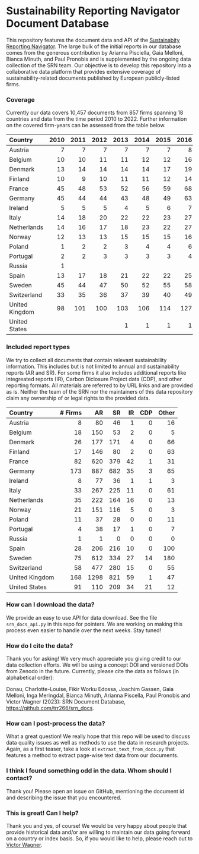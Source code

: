 # Sustainability Reporting Navigator Document Database


This repository features the document data and API of the [Sustainabity
Reporting Navigator](https://www.sustainabilityreportingnavigator.com).
The large bulk of the initial reports in our database comes from the
generous contribution by Arianna Pisciella, Gaia Melloni, Bianca Minuth,
and Paul Pronobis and is supplemented by the ongoing data collection of
the SRN team. Our objective is to develop this repository into a
collaborative data platform that provides extensive coverage of
sustainability-related documents published by European publicly-listed
firms.

### Coverage

Currently our data covers 10,457 documents from 857 firms spanning 18
countries and data from the time period 2010 to 2022. Further
information on the covered firm-years can be assessed from the table
below.

<table style="width:100%;">
<colgroup>
<col style="width: 13%" />
<col style="width: 6%" />
<col style="width: 6%" />
<col style="width: 6%" />
<col style="width: 6%" />
<col style="width: 6%" />
<col style="width: 6%" />
<col style="width: 6%" />
<col style="width: 6%" />
<col style="width: 6%" />
<col style="width: 6%" />
<col style="width: 6%" />
<col style="width: 6%" />
<col style="width: 6%" />
</colgroup>
<thead>
<tr class="header">
<th style="text-align: left;">Country</th>
<th style="text-align: right;">2010</th>
<th style="text-align: right;">2011</th>
<th style="text-align: right;">2012</th>
<th style="text-align: right;">2013</th>
<th style="text-align: right;">2014</th>
<th style="text-align: right;">2015</th>
<th style="text-align: right;">2016</th>
<th style="text-align: right;">2017</th>
<th style="text-align: right;">2018</th>
<th style="text-align: right;">2019</th>
<th style="text-align: right;">2020</th>
<th style="text-align: right;">2021</th>
<th style="text-align: right;">2022</th>
</tr>
</thead>
<tbody>
<tr class="odd">
<td style="text-align: left;">Austria</td>
<td style="text-align: right;">7</td>
<td style="text-align: right;">7</td>
<td style="text-align: right;">7</td>
<td style="text-align: right;">7</td>
<td style="text-align: right;">7</td>
<td style="text-align: right;">7</td>
<td style="text-align: right;">8</td>
<td style="text-align: right;">8</td>
<td style="text-align: right;">8</td>
<td style="text-align: right;">8</td>
<td style="text-align: right;">8</td>
<td style="text-align: right;">2</td>
<td style="text-align: right;">7</td>
</tr>
<tr class="even">
<td style="text-align: left;">Belgium</td>
<td style="text-align: right;">10</td>
<td style="text-align: right;">10</td>
<td style="text-align: right;">11</td>
<td style="text-align: right;">11</td>
<td style="text-align: right;">12</td>
<td style="text-align: right;">12</td>
<td style="text-align: right;">16</td>
<td style="text-align: right;">14</td>
<td style="text-align: right;">15</td>
<td style="text-align: right;">16</td>
<td style="text-align: right;">14</td>
<td style="text-align: right;">5</td>
<td style="text-align: right;">16</td>
</tr>
<tr class="odd">
<td style="text-align: left;">Denmark</td>
<td style="text-align: right;">13</td>
<td style="text-align: right;">14</td>
<td style="text-align: right;">14</td>
<td style="text-align: right;">14</td>
<td style="text-align: right;">14</td>
<td style="text-align: right;">17</td>
<td style="text-align: right;">19</td>
<td style="text-align: right;">19</td>
<td style="text-align: right;">20</td>
<td style="text-align: right;">20</td>
<td style="text-align: right;">20</td>
<td style="text-align: right;">8</td>
<td style="text-align: right;">26</td>
</tr>
<tr class="even">
<td style="text-align: left;">Finland</td>
<td style="text-align: right;">10</td>
<td style="text-align: right;">9</td>
<td style="text-align: right;">10</td>
<td style="text-align: right;">11</td>
<td style="text-align: right;">11</td>
<td style="text-align: right;">12</td>
<td style="text-align: right;">14</td>
<td style="text-align: right;">15</td>
<td style="text-align: right;">15</td>
<td style="text-align: right;">15</td>
<td style="text-align: right;">16</td>
<td style="text-align: right;">5</td>
<td style="text-align: right;">15</td>
</tr>
<tr class="odd">
<td style="text-align: left;">France</td>
<td style="text-align: right;">45</td>
<td style="text-align: right;">48</td>
<td style="text-align: right;">53</td>
<td style="text-align: right;">52</td>
<td style="text-align: right;">56</td>
<td style="text-align: right;">59</td>
<td style="text-align: right;">68</td>
<td style="text-align: right;">68</td>
<td style="text-align: right;">70</td>
<td style="text-align: right;">73</td>
<td style="text-align: right;">72</td>
<td style="text-align: right;">47</td>
<td style="text-align: right;">80</td>
</tr>
<tr class="even">
<td style="text-align: left;">Germany</td>
<td style="text-align: right;">45</td>
<td style="text-align: right;">44</td>
<td style="text-align: right;">44</td>
<td style="text-align: right;">43</td>
<td style="text-align: right;">48</td>
<td style="text-align: right;">49</td>
<td style="text-align: right;">63</td>
<td style="text-align: right;">65</td>
<td style="text-align: right;">68</td>
<td style="text-align: right;">68</td>
<td style="text-align: right;">85</td>
<td style="text-align: right;">166</td>
<td style="text-align: right;">173</td>
</tr>
<tr class="odd">
<td style="text-align: left;">Ireland</td>
<td style="text-align: right;">5</td>
<td style="text-align: right;">5</td>
<td style="text-align: right;">5</td>
<td style="text-align: right;">4</td>
<td style="text-align: right;">5</td>
<td style="text-align: right;">6</td>
<td style="text-align: right;">7</td>
<td style="text-align: right;">7</td>
<td style="text-align: right;">7</td>
<td style="text-align: right;">7</td>
<td style="text-align: right;">7</td>
<td style="text-align: right;">5</td>
<td style="text-align: right;">8</td>
</tr>
<tr class="even">
<td style="text-align: left;">Italy</td>
<td style="text-align: right;">14</td>
<td style="text-align: right;">18</td>
<td style="text-align: right;">20</td>
<td style="text-align: right;">22</td>
<td style="text-align: right;">22</td>
<td style="text-align: right;">23</td>
<td style="text-align: right;">27</td>
<td style="text-align: right;">27</td>
<td style="text-align: right;">27</td>
<td style="text-align: right;">27</td>
<td style="text-align: right;">29</td>
<td style="text-align: right;">22</td>
<td style="text-align: right;">32</td>
</tr>
<tr class="odd">
<td style="text-align: left;">Netherlands</td>
<td style="text-align: right;">14</td>
<td style="text-align: right;">16</td>
<td style="text-align: right;">17</td>
<td style="text-align: right;">18</td>
<td style="text-align: right;">23</td>
<td style="text-align: right;">22</td>
<td style="text-align: right;">27</td>
<td style="text-align: right;">26</td>
<td style="text-align: right;">28</td>
<td style="text-align: right;">30</td>
<td style="text-align: right;">32</td>
<td style="text-align: right;">22</td>
<td style="text-align: right;">33</td>
</tr>
<tr class="even">
<td style="text-align: left;">Norway</td>
<td style="text-align: right;">12</td>
<td style="text-align: right;">13</td>
<td style="text-align: right;">13</td>
<td style="text-align: right;">15</td>
<td style="text-align: right;">15</td>
<td style="text-align: right;">15</td>
<td style="text-align: right;">16</td>
<td style="text-align: right;">16</td>
<td style="text-align: right;">16</td>
<td style="text-align: right;">17</td>
<td style="text-align: right;">18</td>
<td style="text-align: right;">9</td>
<td style="text-align: right;">19</td>
</tr>
<tr class="odd">
<td style="text-align: left;">Poland</td>
<td style="text-align: right;">1</td>
<td style="text-align: right;">2</td>
<td style="text-align: right;">2</td>
<td style="text-align: right;">3</td>
<td style="text-align: right;">4</td>
<td style="text-align: right;">4</td>
<td style="text-align: right;">6</td>
<td style="text-align: right;">6</td>
<td style="text-align: right;">6</td>
<td style="text-align: right;">6</td>
<td style="text-align: right;">8</td>
<td style="text-align: right;">2</td>
<td style="text-align: right;">10</td>
</tr>
<tr class="even">
<td style="text-align: left;">Portugal</td>
<td style="text-align: right;">2</td>
<td style="text-align: right;">2</td>
<td style="text-align: right;">3</td>
<td style="text-align: right;">3</td>
<td style="text-align: right;">3</td>
<td style="text-align: right;">3</td>
<td style="text-align: right;">4</td>
<td style="text-align: right;">4</td>
<td style="text-align: right;">4</td>
<td style="text-align: right;">4</td>
<td style="text-align: right;">4</td>
<td style="text-align: right;">1</td>
<td style="text-align: right;">4</td>
</tr>
<tr class="odd">
<td style="text-align: left;">Russia</td>
<td style="text-align: right;">1</td>
<td style="text-align: right;"></td>
<td style="text-align: right;"></td>
<td style="text-align: right;"></td>
<td style="text-align: right;"></td>
<td style="text-align: right;"></td>
<td style="text-align: right;"></td>
<td style="text-align: right;"></td>
<td style="text-align: right;"></td>
<td style="text-align: right;"></td>
<td style="text-align: right;"></td>
<td style="text-align: right;"></td>
<td style="text-align: right;"></td>
</tr>
<tr class="even">
<td style="text-align: left;">Spain</td>
<td style="text-align: right;">13</td>
<td style="text-align: right;">17</td>
<td style="text-align: right;">18</td>
<td style="text-align: right;">21</td>
<td style="text-align: right;">22</td>
<td style="text-align: right;">22</td>
<td style="text-align: right;">25</td>
<td style="text-align: right;">25</td>
<td style="text-align: right;">25</td>
<td style="text-align: right;">25</td>
<td style="text-align: right;">24</td>
<td style="text-align: right;">17</td>
<td style="text-align: right;">27</td>
</tr>
<tr class="odd">
<td style="text-align: left;">Sweden</td>
<td style="text-align: right;">45</td>
<td style="text-align: right;">44</td>
<td style="text-align: right;">47</td>
<td style="text-align: right;">50</td>
<td style="text-align: right;">52</td>
<td style="text-align: right;">55</td>
<td style="text-align: right;">58</td>
<td style="text-align: right;">62</td>
<td style="text-align: right;">62</td>
<td style="text-align: right;">62</td>
<td style="text-align: right;">63</td>
<td style="text-align: right;">31</td>
<td style="text-align: right;">71</td>
</tr>
<tr class="even">
<td style="text-align: left;">Switzerland</td>
<td style="text-align: right;">33</td>
<td style="text-align: right;">35</td>
<td style="text-align: right;">36</td>
<td style="text-align: right;">37</td>
<td style="text-align: right;">39</td>
<td style="text-align: right;">40</td>
<td style="text-align: right;">49</td>
<td style="text-align: right;">50</td>
<td style="text-align: right;">50</td>
<td style="text-align: right;">52</td>
<td style="text-align: right;">51</td>
<td style="text-align: right;">21</td>
<td style="text-align: right;">54</td>
</tr>
<tr class="odd">
<td style="text-align: left;">United Kingdom</td>
<td style="text-align: right;">98</td>
<td style="text-align: right;">101</td>
<td style="text-align: right;">100</td>
<td style="text-align: right;">103</td>
<td style="text-align: right;">106</td>
<td style="text-align: right;">114</td>
<td style="text-align: right;">127</td>
<td style="text-align: right;">128</td>
<td style="text-align: right;">134</td>
<td style="text-align: right;">136</td>
<td style="text-align: right;">140</td>
<td style="text-align: right;">56</td>
<td style="text-align: right;">156</td>
</tr>
<tr class="even">
<td style="text-align: left;">United States</td>
<td style="text-align: right;"></td>
<td style="text-align: right;"></td>
<td style="text-align: right;"></td>
<td style="text-align: right;">1</td>
<td style="text-align: right;">1</td>
<td style="text-align: right;">1</td>
<td style="text-align: right;">1</td>
<td style="text-align: right;">1</td>
<td style="text-align: right;">1</td>
<td style="text-align: right;">1</td>
<td style="text-align: right;">41</td>
<td style="text-align: right;">52</td>
<td style="text-align: right;">87</td>
</tr>
</tbody>
</table>

### Included report types

We try to collect all documents that contain relevant sustainability
information. This includes but is not limited to annual and
sustainability reports (AR and SR). For some firms it also includes
additional reports like integreated reports (IR), Carbon Diclosure
Project data (CDP), and other reporting formats. All materials are
referred to by URL links and are provided as is. Neither the team of the
SRN nor the maintainers of this data repository claim any ownership of
or legal rights to the provided data.

<table>
<thead>
<tr class="header">
<th style="text-align: left;">Country</th>
<th style="text-align: right;"># Firms</th>
<th style="text-align: right;">AR</th>
<th style="text-align: right;">SR</th>
<th style="text-align: right;">IR</th>
<th style="text-align: right;">CDP</th>
<th style="text-align: right;">Other</th>
</tr>
</thead>
<tbody>
<tr class="odd">
<td style="text-align: left;">Austria</td>
<td style="text-align: right;">8</td>
<td style="text-align: right;">80</td>
<td style="text-align: right;">46</td>
<td style="text-align: right;">1</td>
<td style="text-align: right;">0</td>
<td style="text-align: right;">16</td>
</tr>
<tr class="even">
<td style="text-align: left;">Belgium</td>
<td style="text-align: right;">18</td>
<td style="text-align: right;">150</td>
<td style="text-align: right;">53</td>
<td style="text-align: right;">2</td>
<td style="text-align: right;">0</td>
<td style="text-align: right;">5</td>
</tr>
<tr class="odd">
<td style="text-align: left;">Denmark</td>
<td style="text-align: right;">26</td>
<td style="text-align: right;">177</td>
<td style="text-align: right;">171</td>
<td style="text-align: right;">4</td>
<td style="text-align: right;">0</td>
<td style="text-align: right;">66</td>
</tr>
<tr class="even">
<td style="text-align: left;">Finland</td>
<td style="text-align: right;">17</td>
<td style="text-align: right;">146</td>
<td style="text-align: right;">80</td>
<td style="text-align: right;">2</td>
<td style="text-align: right;">0</td>
<td style="text-align: right;">63</td>
</tr>
<tr class="odd">
<td style="text-align: left;">France</td>
<td style="text-align: right;">82</td>
<td style="text-align: right;">620</td>
<td style="text-align: right;">379</td>
<td style="text-align: right;">42</td>
<td style="text-align: right;">1</td>
<td style="text-align: right;">31</td>
</tr>
<tr class="even">
<td style="text-align: left;">Germany</td>
<td style="text-align: right;">173</td>
<td style="text-align: right;">887</td>
<td style="text-align: right;">682</td>
<td style="text-align: right;">35</td>
<td style="text-align: right;">3</td>
<td style="text-align: right;">65</td>
</tr>
<tr class="odd">
<td style="text-align: left;">Ireland</td>
<td style="text-align: right;">8</td>
<td style="text-align: right;">77</td>
<td style="text-align: right;">36</td>
<td style="text-align: right;">1</td>
<td style="text-align: right;">1</td>
<td style="text-align: right;">3</td>
</tr>
<tr class="even">
<td style="text-align: left;">Italy</td>
<td style="text-align: right;">33</td>
<td style="text-align: right;">267</td>
<td style="text-align: right;">225</td>
<td style="text-align: right;">11</td>
<td style="text-align: right;">0</td>
<td style="text-align: right;">61</td>
</tr>
<tr class="odd">
<td style="text-align: left;">Netherlands</td>
<td style="text-align: right;">35</td>
<td style="text-align: right;">222</td>
<td style="text-align: right;">164</td>
<td style="text-align: right;">16</td>
<td style="text-align: right;">0</td>
<td style="text-align: right;">13</td>
</tr>
<tr class="even">
<td style="text-align: left;">Norway</td>
<td style="text-align: right;">21</td>
<td style="text-align: right;">151</td>
<td style="text-align: right;">116</td>
<td style="text-align: right;">5</td>
<td style="text-align: right;">0</td>
<td style="text-align: right;">3</td>
</tr>
<tr class="odd">
<td style="text-align: left;">Poland</td>
<td style="text-align: right;">11</td>
<td style="text-align: right;">37</td>
<td style="text-align: right;">28</td>
<td style="text-align: right;">0</td>
<td style="text-align: right;">0</td>
<td style="text-align: right;">11</td>
</tr>
<tr class="even">
<td style="text-align: left;">Portugal</td>
<td style="text-align: right;">4</td>
<td style="text-align: right;">38</td>
<td style="text-align: right;">17</td>
<td style="text-align: right;">1</td>
<td style="text-align: right;">0</td>
<td style="text-align: right;">7</td>
</tr>
<tr class="odd">
<td style="text-align: left;">Russia</td>
<td style="text-align: right;">1</td>
<td style="text-align: right;">1</td>
<td style="text-align: right;">0</td>
<td style="text-align: right;">0</td>
<td style="text-align: right;">0</td>
<td style="text-align: right;">0</td>
</tr>
<tr class="even">
<td style="text-align: left;">Spain</td>
<td style="text-align: right;">28</td>
<td style="text-align: right;">206</td>
<td style="text-align: right;">216</td>
<td style="text-align: right;">10</td>
<td style="text-align: right;">0</td>
<td style="text-align: right;">100</td>
</tr>
<tr class="odd">
<td style="text-align: left;">Sweden</td>
<td style="text-align: right;">75</td>
<td style="text-align: right;">612</td>
<td style="text-align: right;">334</td>
<td style="text-align: right;">27</td>
<td style="text-align: right;">14</td>
<td style="text-align: right;">180</td>
</tr>
<tr class="even">
<td style="text-align: left;">Switzerland</td>
<td style="text-align: right;">58</td>
<td style="text-align: right;">477</td>
<td style="text-align: right;">280</td>
<td style="text-align: right;">15</td>
<td style="text-align: right;">0</td>
<td style="text-align: right;">55</td>
</tr>
<tr class="odd">
<td style="text-align: left;">United Kingdom</td>
<td style="text-align: right;">168</td>
<td style="text-align: right;">1298</td>
<td style="text-align: right;">821</td>
<td style="text-align: right;">59</td>
<td style="text-align: right;">1</td>
<td style="text-align: right;">47</td>
</tr>
<tr class="even">
<td style="text-align: left;">United States</td>
<td style="text-align: right;">91</td>
<td style="text-align: right;">110</td>
<td style="text-align: right;">209</td>
<td style="text-align: right;">34</td>
<td style="text-align: right;">21</td>
<td style="text-align: right;">12</td>
</tr>
</tbody>
</table>

### How can I download the data?

We provide an easy to use API for data download. See the file
`srn_docs_api.py` in this repo for pointers. We are working on making
this process even easier to handle over the next weeks. Stay tuned!

### How do I cite the data?

Thank you for asking! We very much appreciate you giving credit to our
data collection efforts. We will be using a concept DOI and versioned
DOIs from Zenodo in the future. Currently, please cite the data as
follows (in alphabetical order):

Donau, Charlotte-Louise, Fikir Worku Edossa, Joachim Gassen, Gaia
Melloni, Inga Meringdal, Bianca Minuth, Arianna Piscella, Paul Pronobis
and Victor Wagner (2023): SRN Document Database,
https://github.com/trr266/srn_docs.

### How can I post-process the data?

What a great question! We really hope that this repo will be used to
discuss data quality issues as well as methods to use the data in
research projects. Again, as a first teaser, take a look at
`extraxt_text_from_docs.py` that features a method to extract page-wise
text data from our documents.

### I think I found something odd in the data. Whom should I contact?

Thank you! Please open an issue on GitHub, mentioning the document id
and describing the issue that you encountered.

### This is great! Can I help?

Thank you and yes, of course! We would be very happy about people that
provide historical data and/or are willing to maintain our data going
forward on a country or index basis. So, if you would like to help,
please reach out to [Victor Wagner](mailto:victor.wagner@lmu.de).
